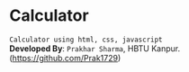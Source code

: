 # Calculator
`Calculator using html, css, javascript`<br>
**Developed By**: `Prakhar Sharma`, HBTU Kanpur. (https://github.com/Prak1729)<br>

